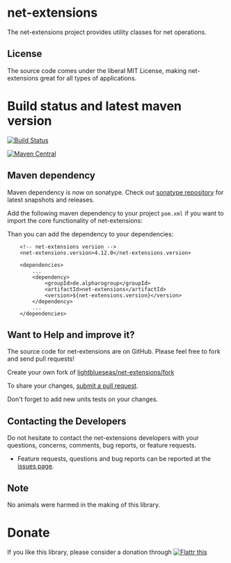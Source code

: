 # net-extensions

The net-extensions project provides utility classes for net operations.

## License

The source code comes under the liberal MIT License, making net-extensions great for all types of applications.

# Build status and latest maven version
[![Build Status](https://travis-ci.org/lightblueseas/net-extensions.svg?branch=master)](https://travis-ci.org/lightblueseas/net-extensions)


[![Maven Central](https://maven-badges.herokuapp.com/maven-central/de.alpharogroup/net-extensions/badge.svg)](https://maven-badges.herokuapp.com/maven-central/de.alpharogroup/net-extensions)

## Maven dependency

Maven dependency is now on sonatype.
Check out [sonatype repository](https://oss.sonatype.org/index.html#nexus-search;gav~de.alpharogroup~net-extensions~~~) for latest snapshots and releases.

Add the following maven dependency to your project `pom.xml` if you want to import the core functionality of net-extensions:

Than you can add the dependency to your dependencies:

		<!-- net-extensions version -->
		<net-extensions.version>4.12.0</net-extensions.version>

		<dependencies>
			...
			<dependency>
				<groupId>de.alpharogroup</groupId>
				<artifactId>net-extensions</artifactId>
				<version>${net-extensions.version}</version>
			</dependency>
			...
		</dependencies>


## Want to Help and improve it? ###

The source code for net-extensions are on GitHub. Please feel free to fork and send pull requests!

Create your own fork of [lightblueseas/net-extensions/fork](https://github.com/lightblueseas/net-extensions/fork)

To share your changes, [submit a pull request](https://github.com/lightblueseas/net-extensions/pull/new/master).

Don't forget to add new units tests on your changes.

## Contacting the Developers

Do not hesitate to contact the net-extensions developers with your questions, concerns, comments, bug reports, or feature requests.
- Feature requests, questions and bug reports can be reported at the [issues page](https://github.com/lightblueseas/net-extensions/issues).

## Note

No animals were harmed in the making of this library.

# Donate

If you like this library, please consider a donation through 
<a href="https://flattr.com/submit/auto?fid=r7vp62&url=https%3A%2F%2Fgithub.com%2Flightblueseas%2Fnet-extensions" target="_blank">
<img src="http://api.flattr.com/button/flattr-badge-large.png" alt="Flattr this" title="Flattr this" border="0" />
</a>




